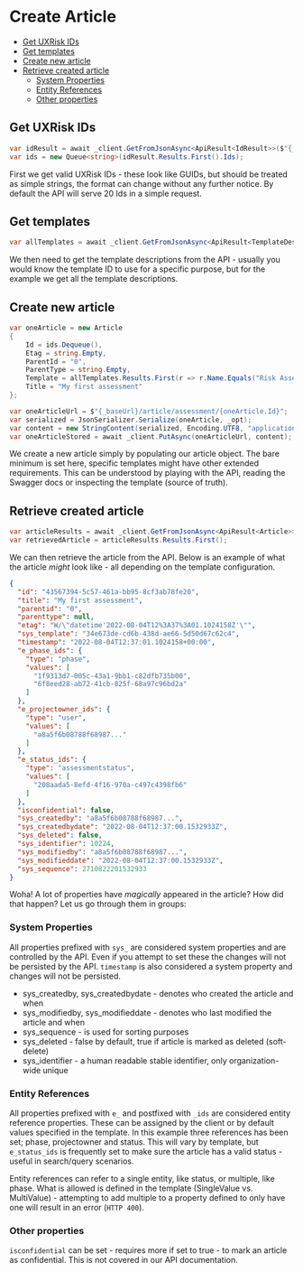 # Create Article <!-- omit in toc -->

- [Get UXRisk IDs](#get-uxrisk-ids)
- [Get templates](#get-templates)
- [Create new article](#create-new-article)
- [Retrieve created article](#retrieve-created-article)
  - [System Properties](#system-properties)
  - [Entity References](#entity-references)
  - [Other properties](#other-properties)

## Get UXRisk IDs

```csharp
var idResult = await _client.GetFromJsonAsync<ApiResult<IdResult>>($"{_baseUrl}/id", _opt);
var ids = new Queue<string>(idResult.Results.First().Ids);
```

First we get valid UXRisk IDs - these look like GUIDs, but should be treated as simple strings, the format can change without any further notice. By default the API will serve 20 Ids in a simple request.

## Get templates
```csharp
var allTemplates = await _client.GetFromJsonAsync<ApiResult<TemplateDescription>>($"{_baseUrl}/template");
```
We then need to get the template descriptions from the API - usually you would know the template ID to use for a specific purpose, but for the example we get all the template descriptions.

## Create new article
```csharp
var oneArticle = new Article
{
    Id = ids.Dequeue(),
    Etag = string.Empty,
    ParentId = "0",
    ParentType = string.Empty,
    Template = allTemplates.Results.First(r => r.Name.Equals("Risk Assessment")).Id,
    Title = "My first assessment"
};

var oneArticleUrl = $"{_baseUrl}/article/assessment/{oneArticle.Id}";
var serialized = JsonSerializer.Serialize(oneArticle, _opt);
var content = new StringContent(serialized, Encoding.UTF8, "application/json");
var oneArticleStored = await _client.PutAsync(oneArticleUrl, content);
```

We create a new article simply by populating our article object. The bare minimum is set here, specific templates might have other extended requirements. This can be understood by playing with the API, reading the Swagger docs or inspecting the template (source of truth).

## Retrieve created article
```csharp
var articleResults = await _client.GetFromJsonAsync<ApiResult<Article>>(oneArticleUrl, _opt);
var retrievedArticle = articleResults.Results.First();
```

We can then retrieve the article from the API. Below is an example of what the article *might* look like - all depending on the template configuration.

```json
{
  "id": "43567394-5c57-461a-bb95-8cf3ab78fe20",
  "title": "My first assessment",
  "parentid": "0",
  "parenttype": null,
  "etag": "W/\"datetime'2022-08-04T12%3A37%3A01.1024158Z'\"",
  "sys_template": "34e673de-cd6b-438d-ae66-5d50d67c62c4",
  "timestamp": "2022-08-04T12:37:01.1024158+00:00",
  "e_phase_ids": {
    "type": "phase",
    "values": [
      "1f9313d7-005c-43a1-9bb1-c82dfb735b00",
      "6f8eed28-ab72-41cb-825f-68a97c96bd2a"
    ]
  },
  "e_projectowner_ids": {
    "type": "user",
    "values": [
      "a8a5f6b08788f68987..."
    ]
  },
  "e_status_ids": {
    "type": "assessmentstatus",
    "values": [
      "208aada5-8efd-4f16-970a-c497c4398fb6"
    ]
  },
  "isconfidential": false,
  "sys_createdby": "a8a5f6b08788f68987...",
  "sys_createdbydate": "2022-08-04T12:37:00.1532933Z",
  "sys_deleted": false,
  "sys_identifier": 10224,
  "sys_modifiedby": "a8a5f6b08788f68987...",
  "sys_modifieddate": "2022-08-04T12:37:00.1532933Z",
  "sys_sequence": 2710822201532933
}
```
Woha! A lot of properties have _magically_ appeared in the article? How did that happen? Let us go through them in groups:

### System Properties

All properties prefixed with `sys_` are considered system properties and are controlled by the API. Even if you attempt to set these the changes will not be persisted by the API. `timestamp` is also considered a system property and changes will not be persisted.

 - sys_createdby, sys_createdbydate - denotes who created the article and when
 - sys_modifiedby, sys_modifieddate - denotes who last modified the article and when
 - sys_sequence - is used for sorting purposes
 - sys_deleted - false by default, true if article is marked as deleted (soft-delete)
 - sys_identifier - a human readable stable identifier, only organization-wide unique

### Entity References

All properties prefixed with `e_` and postfixed with `_ids` are considered entity reference properties. These can be assigned by the client or by default values specified in the template. In this example three references has been set; phase, projectowner and status. This will vary by template, but `e_status_ids` is frequently set to make sure the article has a valid status - useful in search/query scenarios.

Entity references can refer to a single entity, like status, or multiple, like phase. What is allowed is defined in the template (SingleValue vs. MultiValue) - attempting to add multiple to a property defined to only have one will result in an error (`HTTP 400`).

### Other properties
`isconfidential` can be set - requires more if set to true - to mark an article as confidential. This is not covered in our API documentation.
